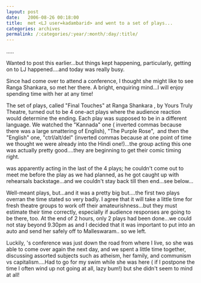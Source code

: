 ```yaml
---
layout: post
date:	2006-08-26 00:18:00
title:  met <LJ user=kadambarid> and went to a set of plays...
categories: archives
permalink: /:categories/:year/:month/:day/:title/
---
```

.....

Wanted to post this earlier...but things kept happening, particularly, getting <lj user="sanathreddy"> on to LJ happened....and today was really busy.

Since <lj user="kadambarid"> had come over to attend a conference, I thought she might like to see Ranga Shankara, so met her there. A bright, enquiring mind...I will enjoy spending time with her at any time! 

The set of plays, called "Final Touches" at Ranga Shankara , by Yours Truly Theatre, turned out to be 4 one-act plays where the audience reaction would determine the ending. Each play was supposed to be in a different language. We watched the "Kannada" one ( inverted commas because there was a large smattering of English), "The Purple Rose", &nbsp;and then the "English" one, "ctrl/alt/del" (inverted commas because at one point of time we thought we were already into the Hindi one!)...the group acting this one was actually pretty good....they are beginning to get their comic timing right.

<LJ user="kshah"> was apparently acting in the last of the 4 plays; he couldn't come out to meet me before the play as we had planned, as he got caught up with rehearsals backstage...and we couldn't stay back till then end...see below...

Well-meant plays, but...and it was a pretty big but....the first two plays overran the time stated so very badly. I agree that it will take a little time for fresh theatre groups to work off their amateurishness...but they must estimate their time correctly, especially if audience responses are going to be there, too. At the end of 2 hours, only 2 plays had been done...we could not stay beyond 9.30pm as <lj user="sanathreddy"> and I decided that it was important to put <lj user="kadambarid"> into an auto and send her safely off to Malleswaram.. so we left. 

Luckily, <lj user="kadambarid">'s conference was just down the road from where I live, so she was able to come over again&nbsp;the next day, and we spent a little time together, discussing assorted subjects such as atheism, her family, and communism vs capitalism....Had to go for my swim while she was here ( if I postpone the time I often wind up not going at all, lazy bum!) but she didn't seem to mind at all!
